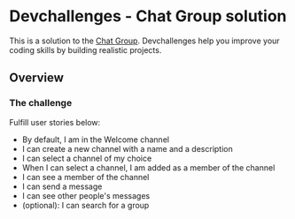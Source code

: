 # Devchallenges - Chat Group solution

This is a solution to the [Chat Group](https://devchallenges.io/challenges/UgCqszKR7Q7oqb4kRfI0). Devchallenges help you improve your coding skills by building realistic projects. 

## Overview

### The challenge

Fulfill user stories below:

- By default, I am in the Welcome channel
- I can create a new channel with a name and a description
- I can select a channel of my choice
- When I can select a channel, I am added as a member of the channel
- I can see a member of the channel
- I can send a message
- I can see other people's messages
- (optional): I can search for a group